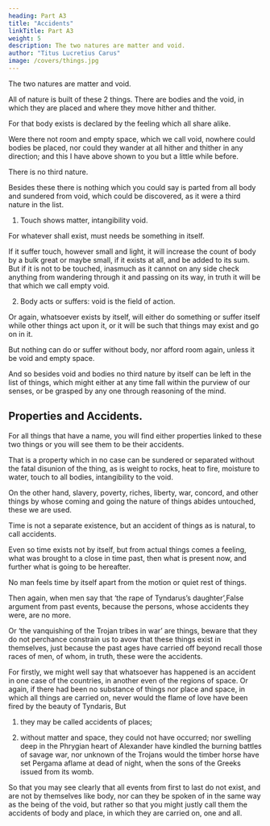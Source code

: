 ```yaml
---
heading: Part A3
title: "Accidents"
linkTitle: Part A3
weight: 5
description: The two natures are matter and void.
author: "Titus Lucretius Carus"
image: /covers/things.jpg
---
```



The two natures are matter and void. 

All of nature is built of these 2 things. There are bodies and the void, in which they are placed and where they move hither and thither. 

For that body exists is declared by the feeling which all share alike. 

 <!-- and unless faith in this feeling be firmly grounded at once and prevail, there will be naught to which we can make appeal about things hidden, so as to prove aught by the reasoning of the mind. And next,  -->

Were there not room and empty space, which we call void, nowhere could bodies be placed, nor could they wander at all hither and thither in any direction; and this I have above shown to you but a little while before.

There is no third nature.

Besides these there is nothing which you could say is parted from all body and sundered from void, which could be discovered, as it were a third nature in the list.

1. Touch shows matter, intangibility void.

For whatever shall exist, must needs be something in itself. 

If it suffer touch, however small and light, it will increase the count of body by a bulk great or maybe small, if it exists at all, and be added to its sum. But if it is not to be touched, inasmuch as it cannot on any side check anything from wandering through it and passing on its way, in truth it will be that which we call empty void.

2. Body acts or suffers: void is the field of action. 

Or again, whatsoever exists by itself, will either do something or suffer itself while other things act upon it, or it will be such that things may exist and go on in it. 

But nothing can do or suffer without body, nor afford room again, unless it be void and empty space. 

And so besides void and bodies no third nature by itself can be left in the list of things, which might either at any time fall within the purview of our senses, or be grasped by any one through reasoning of the mind.

## Properties and Accidents.

For all things that have a name, you will find either properties linked to these two things or you will see them to be their accidents. 

That is a property which in no case can be sundered or separated without the fatal disunion of the thing, as is weight to rocks, heat to fire, moisture to water, touch to all bodies, intangibility to the void.

On the other hand, slavery, poverty, riches, liberty, war, concord, and other things by whose coming and going the nature of things abides untouched, these we are used.

Time is not a separate existence, but an accident of things as is natural, to call accidents. 

Even so time exists not by itself, but from actual things comes a feeling, what was brought to a close in time past, then what is present now, and further what is going to be hereafter.

No man feels time by itself apart from the motion or quiet rest of things. 

Then again, when men say that ‘the rape of Tyndarus’s daughter’,False argument from past events, because the persons, whose accidents they were, are no more. 

Or ‘the vanquishing of the Trojan tribes in war’ are things, beware that they do not perchance constrain us to avow that these things exist in themselves, just because the past ages have carried off beyond recall those races of men, of whom, in truth, these were the accidents.

For firstly, we might well say that whatsoever has happened is an accident in one case of the countries, in another even of the regions of space. Or again, if there had been no substance of things nor place and space, in which all things are carried on, never would the flame of love have been fired by the beauty of Tyndaris, But 

1. they may be called accidents of places; 

2. without matter and space, they could not have occurred; nor swelling deep in the Phrygian heart of Alexander have kindled the burning battles of savage war, nor unknown of the Trojans would the timber horse have set Pergama aflame at dead of night, when the sons of the Greeks issued from its womb. 

So that you may see clearly that all events from first to last do not exist, and are not by themselves like body, nor can they be spoken of in the same way as the being of the void, but rather so that you might justly call them the accidents of body and place, in which they are carried on, one and all.
